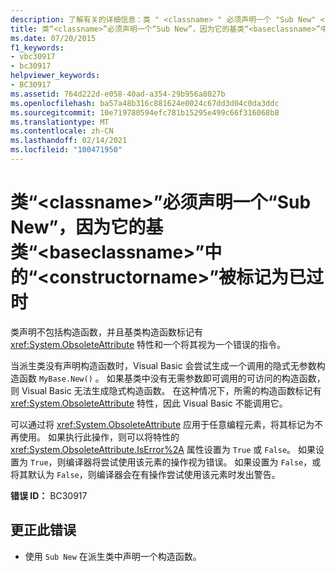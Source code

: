 ```yaml
---
description: 了解有关的详细信息：类 " <classname> " 必须声明一个 "Sub New" <constructorname> ，因为其基类 "" 中的 "" <baseclassname> 被标记为已过时
title: 类“<classname>”必须声明一个“Sub New”，因为它的基类“<baseclassname>”中的“<constructorname>”被标记为已过时
ms.date: 07/20/2015
f1_keywords:
- vbc30917
- bc30917
helpviewer_keywords:
- BC30917
ms.assetid: 764d222d-e058-40ad-a354-29b956a8027b
ms.openlocfilehash: ba57a48b316c881624e0024c67dd3d04c0da3ddc
ms.sourcegitcommit: 10e719780594efc781b15295e499c66f316068b8
ms.translationtype: MT
ms.contentlocale: zh-CN
ms.lasthandoff: 02/14/2021
ms.locfileid: "100471950"
---
```

# <a name="class-classname-must-declare-a-sub-new-because-the-constructorname-in-its-base-class-baseclassname-is-marked-obsolete"></a>类“\<classname>”必须声明一个“Sub New”，因为它的基类“\<baseclassname>”中的“\<constructorname>”被标记为已过时

类声明不包括构造函数，并且基类构造函数标记有 <xref:System.ObsoleteAttribute> 特性和一个将其视为一个错误的指令。  
  
 当派生类没有声明构造函数时，Visual Basic 会尝试生成一个调用的隐式无参数构造函数 `MyBase.New()` 。 如果基类中没有无需参数即可调用的可访问的构造函数，则 Visual Basic 无法生成隐式构造函数。 在这种情况下，所需的构造函数标记有 <xref:System.ObsoleteAttribute> 特性，因此 Visual Basic 不能调用它。  
  
 可以通过将 <xref:System.ObsoleteAttribute> 应用于任意编程元素，将其标记为不再使用。 如果执行此操作，则可以将特性的 <xref:System.ObsoleteAttribute.IsError%2A> 属性设置为 `True` 或 `False`。 如果设置为 `True`，则编译器将尝试使用该元素的操作视为错误。 如果设置为 `False`，或将其默认为 `False`，则编译器会在有操作尝试使用该元素时发出警告。  
  
 **错误 ID：** BC30917  
  
## <a name="to-correct-this-error"></a>更正此错误  
  
- 使用 `Sub New` 在派生类中声明一个构造函数。
